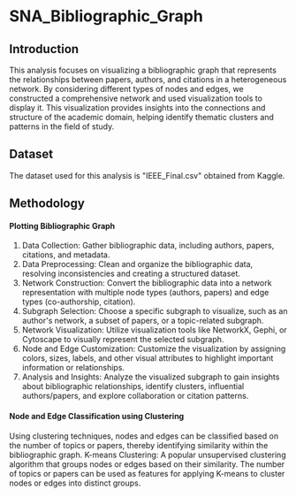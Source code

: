 # SNA_Bibliographic_Graph

## Introduction
This analysis focuses on visualizing a bibliographic graph that represents the relationships between papers, authors, and citations in a heterogeneous network. By considering different types of nodes and edges, we constructed a comprehensive network and used visualization tools to display it. This visualization provides insights into the connections and structure of the academic domain, helping identify thematic clusters and patterns in the field of study.

## Dataset
The dataset used for this analysis is "IEEE_Final.csv" obtained from Kaggle.

## Methodology
#### Plotting Bibliographic Graph
  1. Data Collection: Gather bibliographic data, including authors, papers, citations, and metadata.
  2.  Data Preprocessing: Clean and organize the bibliographic data, resolving inconsistencies and creating a structured dataset.
  3.  Network Construction: Convert the bibliographic data into a network representation with multiple node types (authors, papers) and edge types (co-authorship, citation).
  4.  Subgraph Selection: Choose a specific subgraph to visualize, such as an author's network, a subset of papers, or a topic-related subgraph.
  5.  Network Visualization: Utilize visualization tools like NetworkX, Gephi, or Cytoscape to visually represent the selected subgraph.
  6.  Node and Edge Customization: Customize the visualization by assigning colors, sizes, labels, and other visual attributes to highlight important information or relationships.
  7.  Analysis and Insights: Analyze the visualized subgraph to gain insights about bibliographic relationships, identify clusters, influential authors/papers, and explore collaboration or citation patterns.

#### Node and Edge Classification using Clustering
Using clustering techniques, nodes and edges can be classified based on the number of topics or papers, thereby identifying similarity within the bibliographic graph. K-means Clustering: A popular unsupervised clustering algorithm that groups nodes or edges based on their similarity. The number of topics or papers can be used as features for applying K-means to cluster nodes or edges into distinct groups.
